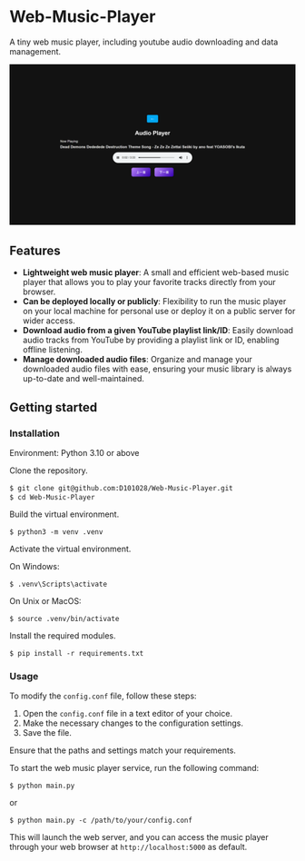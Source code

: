 # Web-Music-Player
 A tiny web music player, including youtube audio downloading and data management. 

![Screenshot 1](img/img01.png)

## Features
- **Lightweight web music player**: A small and efficient web-based music player that allows you to play your favorite tracks directly from your browser.
- **Can be deployed locally or publicly**: Flexibility to run the music player on your local machine for personal use or deploy it on a public server for wider access.
- **Download audio from a given YouTube playlist link/ID**: Easily download audio tracks from YouTube by providing a playlist link or ID, enabling offline listening.
- **Manage downloaded audio files**: Organize and manage your downloaded audio files with ease, ensuring your music library is always up-to-date and well-maintained.

## Getting started

### Installation

Environment: Python 3.10 or above

Clone the repository.
```shell
$ git clone git@github.com:D101028/Web-Music-Player.git
$ cd Web-Music-Player
```

Build the virtual environment. 
```shell
$ python3 -m venv .venv
```

Activate the virtual environment.

On Windows:
```shell
$ .venv\Scripts\activate
```

On Unix or MacOS:
```shell
$ source .venv/bin/activate
```

Install the required modules.
```shell
$ pip install -r requirements.txt
```

### Usage
To modify the `config.conf` file, follow these steps:

1. Open the `config.conf` file in a text editor of your choice.
2. Make the necessary changes to the configuration settings.
3. Save the file.

Ensure that the paths and settings match your requirements.

To start the web music player service, run the following command:

```shell
$ python main.py
```
or
```shell
$ python main.py -c /path/to/your/config.conf
```

This will launch the web server, and you can access the music player through your web browser at `http://localhost:5000` as default.